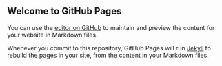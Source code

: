 ## Welcome to GitHub Pages

You can use the [editor on GitHub](https://github.com/EmmaWoods73/emmawoods73.github.io/edit/master/README.md) to maintain and preview the content for your website in Markdown files.

Whenever you commit to this repository, GitHub Pages will run [Jekyll](https://jekyllrb.com/) to rebuild the pages in your site, from the content in your Markdown files.
